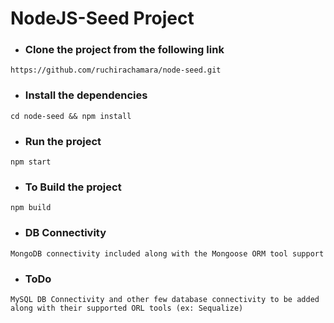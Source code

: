 # NodeJS-Seed Project

- ### Clone the project from the following link
```https://github.com/ruchirachamara/node-seed.git```

- ### Install the dependencies
```cd node-seed && npm install```

- ### Run the project
```npm start```

- ### To Build the project
```npm build```

- ### DB Connectivity
```MongoDB connectivity included along with the Mongoose ORM tool support```

- ### ToDo
```MySQL DB Connectivity and other few database connectivity to be added along with their supported ORL tools (ex: Sequalize)```